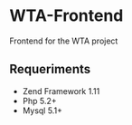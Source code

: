 WTA-Frontend
============

Frontend for the WTA project

Requeriments
-------------

- Zend Framework 1.11
- Php 5.2+
- Mysql 5.1+
